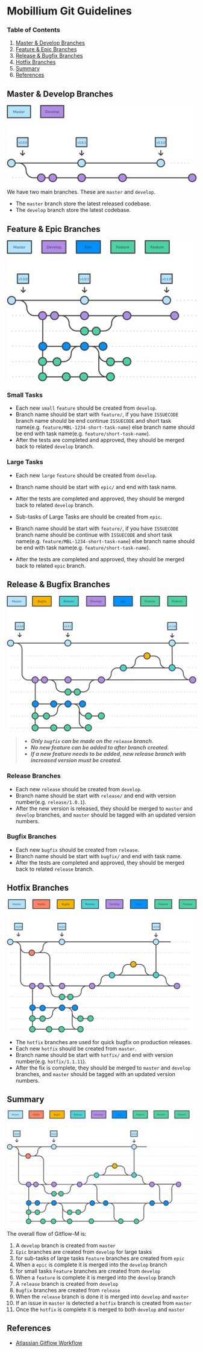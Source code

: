 

# Mobillium Git Guidelines

### Table of Contents

1. [Master & Develop Branches](#master-develop)
1. [Feature & Epic Branches](#feature-epic)
1. [Release & Bugfix Branches](#release-bugfix)
1. [Hotfix Branches](#hotfix)
1. [Summary](#summary)
1. [References](#references)


<a name="master-develop"></a>
## Master & Develop Branches

![](images/master-develop.svg)

We have two main branches. These are `master` and `develop`.
* The `master` branch store the latest released codebase.
* The `develop` branch store the latest codebase.



<a name="feature-epic"></a>
## Feature & Epic Branches

![](images/feature-epic.svg)

### Small Tasks
* Each new `small` `feature` should be created from `develop`.
* Branch name should be start with `feature/`, if you have `ISSUECODE` branch name should be end continue `ISSUECODE` and short task name(e.g. `feature/MBL-1234-short-task-name`) else branch name should be end with task name(e.g. `feature/short-task-name`).
* After the tests are completed and approved, they should be merged back to related `develop` branch.

### Large Tasks
* Each new `large` `feature` should be created from `develop`.
* Branch name should be start with `epic/` and end with task name.
* After the tests are completed and approved, they should be merged back to related `develop` branch.


* Sub-tasks of Large Tasks are should be created from `epic`.
* Branch name should be start with `feature/`, if you have `ISSUECODE` branch name should be continue with `ISSUECODE` and short task name(e.g. `feature/MBL-1234-short-task-name`) else branch name should be end with task name(e.g. `feature/short-task-name`).
* After the tests are completed and approved, they should be merged back to related `epic` branch.



<a name="release-bugfix"></a>
## Release & Bugfix Branches

![](images/release-bugfix.svg)

> * ***Only `bugfix` can be made on the `release` branch.***
> * ***No new feature can be added to after branch created.***
> * ***If a new feature needs to be added, new release branch with increased version must be created.***

### Release Branches
* Each new `release` should be created from `develop`.
* Branch name should be start with `release/` and end with version number(e.g. `release/1.0.1`).
* After the new version is released, they should be merged to `master` and `develop` branches, and `master` should be tagged with an updated version numbers.


### Bugfix Branches
* Each new `bugfix` should be created from `release`.
* Branch name should be start with `bugfix/` and end with task name.
* After the tests are completed and approved, they should be merged back to related `release` branch.


<a name="hotfix"></a>
## Hotfix Branches

![](images/hotfix.svg)


* The `hotfix` branches are used for quick bugfix on production releases.
* Each new `hotfix` should be created from `master`.
* Branch name should be start with `hotfix/` and end with version number(e.g. `hotfix/1.1.11`).
* After the fix is complete, they should be merged to `master` and `develop` branches, and `master` should be tagged with an updated version numbers.



<a name="summary"></a>
## Summary

![](images/gitflow.svg)

The overall flow of Gitflow-M is:

1. A `develop` branch is created from `master`
2. `Epic` branches are created from `develop` for large tasks
2. for sub-tasks of large tasks `Feature` branches are created from `epic`
2. When a `epic` is complete it is merged into the `develop` branch
3. for small tasks `Feature` branches are created from `develop`
3. When a `feature` is complete it is merged into the `develop` branch
4. A `release` branch is created from `develop`
4. `Bugfix` branches are created from `release`
5. When the `release` branch is done it is merged into `develop` and `master`
6. If an issue in `master` is detected a `hotfix` branch is created from `master`
6. Once the `hotfix` is complete it is merged to both `develop` and `master`



<a name="references"></a>
## References

* [Atlassian Gitflow Workflow](https://www.atlassian.com/git/tutorials/comparing-workflows/gitflow-workflow)
